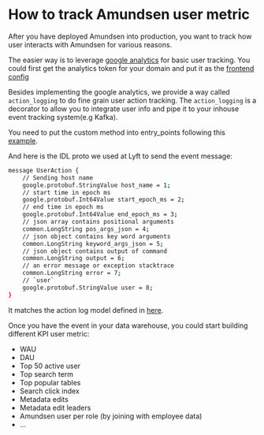 # How to track Amundsen user metric

After you have deployed Amundsen into production, you want to track how user interacts with Amundsen for various reasons. 

The easier way is to leverage [google analytics](https://analytics.google.com/analytics/web/) for basic user tracking. You could first
get the analytics token for your domain and put it as the [frontend config](https://github.com/amundsen-io/amundsenfrontendlibrary/blob/master/amundsen_application/static/js/config/config-default.ts#L22)


Besides implementing the google analytics, we provide a way called `action_logging` to do fine grain user action tracking. 
The `action_logging` is a decorator to allow you to integrate user info and pipe it to your inhouse event tracking system(e.g Kafka).

You need to put the custom method into entry_points following this 
[example](https://github.com/amundsen-io/amundsenfrontendlibrary/blob/54de01bdc574665316f0517aefbd55cf7ca37ef0/docs/configuration.md#action-logging).

And here is the IDL proto we used at Lyft to send the event message:
```bash
message UserAction {
    // Sending host name
    google.protobuf.StringValue host_name = 1;
    // start time in epoch ms
    google.protobuf.Int64Value start_epoch_ms = 2;
    // end time in epoch ms
    google.protobuf.Int64Value end_epoch_ms = 3;
    // json array contains positional arguments
    common.LongString pos_args_json = 4;
    // json object contains key word arguments
    common.LongString keyword_args_json = 5;
    // json object contains output of command
    common.LongString output = 6;
    // an error message or exception stacktrace
    common.LongString error = 7;
    // `user`
    google.protobuf.StringValue user = 8;
}
```

It matches the action log model defined in [here](https://github.com/amundsen-io/amundsenfrontendlibrary/blob/ccfd2d6b82957fef347e956b243e4048c191fc0d/amundsen_application/log/action_log_model.py).

Once you have the event in your data warehouse, you could start building different KPI user metric:
- WAU
- DAU
- Top 50 active user
- Top search term
- Top popular tables
- Search click index
- Metadata edits
- Metadata edit leaders
- Amundsen user per role (by joining with employee data)
- ...

